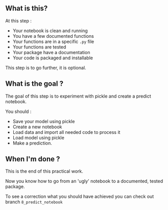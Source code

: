What is this?
-------------
At this step : 
- Your notebook is clean and running
- You have a few documented functions
- Your functions are in a specific `.py` file
- Your functions are tested
- Your package have a documentation
- Your code is packaged and installable 

This step is to go further, it is optional. 

What is the goal ?
-------------------
The goal of this step is to experiment with pickle and create a predict notebook.

You should : 
- Save your model using pickle
- Create a new notebook
- Load data and import all needed code to process it
- Load model using pickle
- Make a prediction.

When I'm done ?
---------------
This is the end of this practical work. 

Now you know how to go from an 'ugly' notebook to a documented, tested package. 

To see a correction what you should have achieved you can check out branch `8_predict_notebook` 